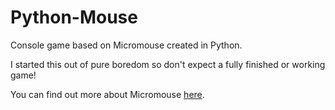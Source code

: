 # Python-Mouse
Console game based on Micromouse created in Python.

I started this out of pure boredom so don't expect a fully finished or working game!

You can find out more about Micromouse [here](https://en.wikipedia.org/wiki/Micromouse).
